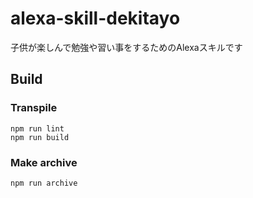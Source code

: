 # alexa-skill-dekitayo
子供が楽しんで勉強や習い事をするためのAlexaスキルです

## Build

### Transpile

```shell 
npm run lint
npm run build
```

### Make archive

```shell 
npm run archive
```

